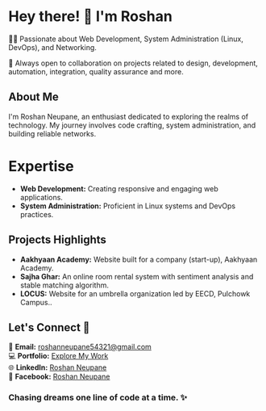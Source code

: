 # Hey there! 👋 I'm Roshan 

👨‍💻 Passionate about Web Development, System Administration (Linux, DevOps), and Networking.

🌟 Always open to collaboration on projects related to design, development, automation, integration, quality assurance and more.

## About Me

I'm Roshan Neupane, an enthusiast dedicated to exploring the realms of technology. My journey involves code crafting, system administration, and building reliable networks.

# Expertise

- **Web Development:** Creating responsive and engaging web applications.
- **System Administration:** Proficient in Linux systems and DevOps practices.


## Projects Highlights

- **Aakhyaan Academy:** Website built for a company (start-up), Aakhyaan Academy.
- **Sajha Ghar:** An online room rental system with sentiment analysis and stable matching algorithm.
- **LOCUS:** Website for an umbrella organization led by EECD, Pulchowk Campus..

## Let's Connect 🤝

📧 **Email:** roshanneupane54321@gmail.com\
💻 **Portfolio:** [Explore My Work](http://roshnpn.codes/)\
🌐 **LinkedIn:** [Roshan Neupane](https://www.linkedin.com/in/roshan-neupane-313771229/)\
📘 **Facebook:** [Roshan Neupane](https://www.facebook.com/roshanneupane54321/)

### Chasing dreams one line of code at a time. ✨
